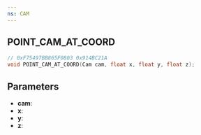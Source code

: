 ```yaml
---
ns: CAM
---
```

## POINT_CAM_AT_COORD

```c
// 0xF75497BB865F0803 0x914BC21A
void POINT_CAM_AT_COORD(Cam cam, float x, float y, float z);
```


## Parameters
* **cam**: 
* **x**: 
* **y**: 
* **z**: 

